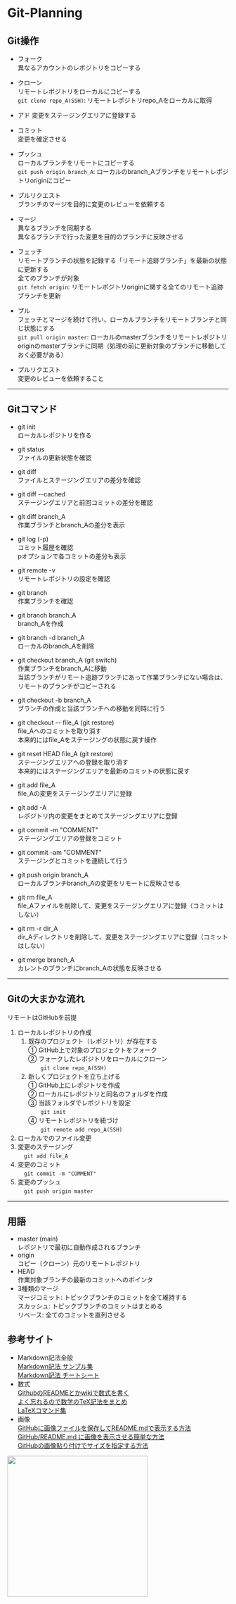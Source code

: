 # Git-Planning  

## Git操作

- フォーク  
異なるアカウントのレポジトリをコピーする

- クローン  
リモートレポジトリをローカルにコピーする  
`git clone repo_A(SSH)`: リモートレポジトリrepo_Aをローカルに取得  

- アド
変更をステージングエリアに登録する  

- コミット  
変更を確定させる  

- プッシュ  
ローカルブランチをリモートにコピーする  
`git push origin branch_A`: ローカルのbranch_Aブランチをリモートレポジトリoriginにコピー  

- プルリクエスト  
ブランチのマージを目的に変更のレビューを依頼する  

- マージ  
異なるブランチを同期する  
異なるブランチで行った変更を目的のブランチに反映させる

- フェッチ  
リモートブランチの状態を記録する「リモート追跡ブランチ」を最新の状態に更新する  
全てのブランチが対象  
`git fetch origin`: リモートレポジトリoriginに関する全てのリモート追跡ブランチを更新  

- プル  
フェッチとマージを続けて行い、ローカルブランチをリモートブランチと同じ状態にする  
`git pull origin master`: ローカルのmasterブランチをリモートレポジトリoriginのmasterブランチに同期（処理の前に更新対象のブランチに移動しておく必要がある）  

- プルリクエスト  
変更のレビューを依頼すること  


---
## Gitコマンド
- git init  
ローカルレポジトリを作る

- git status  
ファイルの更新状態を確認  
- git diff  
ファイルとステージングエリアの差分を確認  
- git diff --cached  
ステージングエリアと前回コミットの差分を確認  
- git diff branch_A  
作業ブランチとbranch_Aの差分を表示  
- git log (-p)  
コミット履歴を確認  
pオプションで各コミットの差分も表示  
- git remote -v  
リモートレポジトリの設定を確認  

- git branch  
作業ブランチを確認  
- git branch branch_A  
branch_Aを作成  
- git branch -d branch_A  
ローカルのbranch_Aを削除  

- git checkout branch_A (git switch)  
作業ブランチをbranch_Aに移動  
当該ブランチがリモート追跡ブランチにあって作業ブランチにない場合は、リモートのブランチがコピーされる  
- git checkout -b branch_A  
ブランチの作成と当該ブランチへの移動を同時に行う  
- git checkout -- file_A (git restore)  
file_Aへのコミットを取り消す  
本来的にはfile_Aをステージングの状態に戻す操作  
- git reset HEAD file_A (git restore)  
ステージングエリアへの登録を取り消す  
本来的にはステージングエリアを最新のコミットの状態に戻す  

- git add file_A  
file_Aの変更をステージングエリアに登録  
- git add -A  
レポジトリ内の変更をまとめてステージングエリアに登録  
- git commit -m "COMMENT"  
ステージングエリアの登録をコミット  
- git commit -am "COMMENT"  
ステージングとコミットを連続して行う  

- git push origin branch_A  
ローカルブランチbranch_Aの変更をリモートに反映させる  

- git rm file_A  
file_Aファイルを削除して、変更をステージングエリアに登録（コミットはしない）  
- git rm -r dir_A  
dir_Aディレクトリを削除して、変更をステージングエリアに登録（コミットはしない）  

- git merge branch_A  
カレントのブランチにbranch_Aの状態を反映させる  


---
## Gitの大まかな流れ  
リモートはGitHubを前提  
1. ローカルレポジトリの作成  
    1. 既存のプロジェクト（レポジトリ）が存在する  
    ① GitHub上で対象のプロジェクトをフォーク  
    ② フォークしたレポジトリをローカルにクローン  
    　　`git clone repo_A(SSH)`  
    1. 新しくプロジェクトを立ち上げる  
    ① GitHub上にレポジトリを作成  
    ② ローカルにレポジトリと同名のフォルダを作成  
    ③ 当該フォルダでレポジトリを設定  
    　　`git init`  
    ④ リモートレポジトリを紐づけ  
    　　`git remote add repo_A(SSH)`  
1. ローカルでのファイル変更  
1. 変更のステージング  
　`git add file_A`
1. 変更のコミット  
　`git commit -m "COMMENT"`
1. 変更のプッシュ  
　`git push origin master`


---
## 用語  
- master (main)  
レポジトリで最初に自動作成されるブランチ  
- origin  
コピー（クローン）元のリモートレポジトリ  
- HEAD  
作業対象ブランチの最新のコミットへのポインタ  
- 3種類のマージ  
マージコミット: トピックブランチのコミットを全て維持する  
スカッシュ: トピックブランチのコミットはまとめる    
リベース: 全てのコミットを直列させる  
## 参考サイト
- Markdown記法全般  
  [Markdown記法 サンプル集](https://qiita.com/tbpgr/items/989c6badefff69377da7)  
  [Markdown記法 チートシート](https://gist.github.com/mignonstyle/083c9e1651d7734f84c99b8cf49d57fa)  
- 数式  
  [GithubのREADMEとかwikiで数式を書く](http://idken.net/posts/2017-02-28-math_github/)  
  [よく忘れるので数学のTeX記法をまとめ](https://qiita.com/shepabashi/items/27b7284d1f0007af533b)  
  [LaTeXコマンド集](http://www.latex-cmd.com/)  
- 画像  
  [GitHubに画像ファイルを保存してREADME.mdで表示する方法](https://www.pupha.net/archives/1632/)  
  [GitHub/README.md に画像を表示させる簡単な方法](https://qiita.com/ROY_M/items/2c4feb5de05535441bc8)  
  [GitHubの画像貼り付けでサイズを指定する方法](https://dackdive.hateblo.jp/entry/2015/05/08/110029)  

<img src="https://user-images.githubusercontent.com/51372161/129022763-34be4463-dc02-4542-95df-57601609d4dc.png" width="320px">

